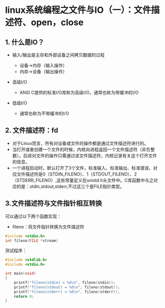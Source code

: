 # linux系统编程之文件与IO（一）：文件描述符、open，close


## 1. 什么是IO？
- 输入/输出是主存和外部设备之间拷贝数据的过程
    - 设备->内存（输入操作）
    - 内存->设备（输出操作）

- 高级I/O
    - ANSI C提供的标准I/O库称为高级I/O，通常也称为带缓冲的I/O

- 低级I/O
    - 通常也称为不带缓冲的I/O

## 2. 文件描述符：fd

- 对于Linux而言，所有对设备或文件的操作都是通过文件描述符进行的。
- 当打开或者创建一个文件的时候，内核向进程返回一个文件描述符（非负整数）。后续对文件的操作只需通过该文件描述符，内核记录有关这个打开文件的信息。
- 一个进程启动时，默认打开了3个文件，标准输入、标准输出、标准错误，对应文件描述符是0（STDIN_FILENO）、1（STDOUT_FILENO）、2（STDERR_FILENO）,这些常量定义在unistd.h头文件中。C库函数中与之对应的是：stdin,stdout,stderr,不过这三个是FILE指针类型。

## 3.文件描述符与文件指针相互转换

可以通过以下两个函数实现：

- fileno：将文件指针转换为文件描述符

```c
#include <stdio.h>
int fileno(FILE *stream)
```
测试程序：

```c
#include <stdlib.h>
#include <stdio.h>

int main(void)
{
    printf("fileno(stdin) = %d\n", fileno(stdin));
    printf("fileno(stdout) = %d\n", fileno(stdout));
    printf("fileno(stderr) = %d\n", fileno(stderr));
    return 0;
}
```

